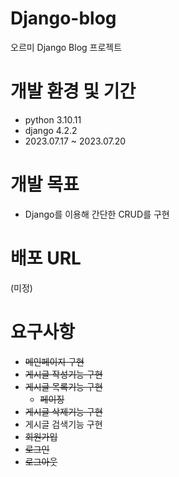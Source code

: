 # Django-blog
오르미 Django Blog 프로젝트

# 개발 환경 및 기간
- python 3.10.11
- django 4.2.2
- 2023.07.17 ~ 2023.07.20

# 개발 목표
- Django를 이용해 간단한 CRUD를 구현

# 배포 URL
(미정)

# 요구사항
- ~~메인페이지 구현~~
- ~~게시글 작성기능 구현~~
- ~~게시글 목록기능 구현~~
    - ~~페이징~~
- ~~게시글 삭제기능 구현~~
- 게시글 검색기능 구현
- ~~회원가입~~
- ~~로그인~~
- ~~로그아웃~~
